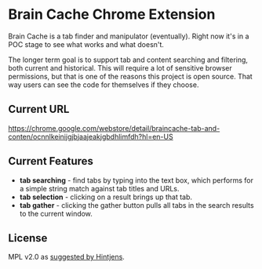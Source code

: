 # Brain Cache Chrome Extension

Brain Cache is a tab finder and manipulator (eventually).  Right now it's in a POC stage to see what works and what doesn't.

The longer term goal is to support tab and content searching and filtering, both current and historical.  This will require a lot of sensitive browser permissions, but that is one of the reasons this project is open source.  That way users can see the code for themselves if they choose.

## Current URL

https://chrome.google.com/webstore/detail/braincache-tab-and-conten/ocnnlkeinijgjbjaajeakjgbdhlimfdh?hl=en-US

## Current Features

- **tab searching** - find tabs by typing into the text box, which performs for a simple string match against tab titles and URLs.
- **tab selection** - clicking on a result brings up that tab.
- **tab gather** - clicking the gather button pulls all tabs in the search results to the current window.

## License

MPL v2.0 as [suggested by Hintjens](http://hintjens.com/blog:68).
